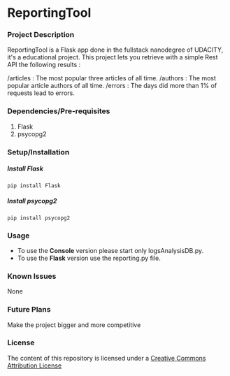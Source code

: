 # ReportingTool
### Project Description
ReportingTool is a Flask app done in the fullstack nanodegree of UDACITY, it's a educational project. This project lets you retrieve with a simple Rest API the following results :

/articles : The most popular three articles of all time. /authors : The most popular article authors of all time. /errors :	The days did more than 1% of requests lead to errors.
### Dependencies/Pre-requisites
1. Flask 
2. psycopg2
### Setup/Installation
##### Install Flask 
`pip install Flask`
##### Install psycopg2 
`pip install psycopg2`
### Usage
* To use the **Console**  version please start only logsAnalysisDB.py.
* To use the **Flask** version use the reporting.py file.
### Known Issues
None
### Future Plans
Make the project bigger and more competitive
### License
The content of this repository is licensed under a [Creative Commons Attribution License](https://creativecommons.org/licenses/by/3.0/us/)
